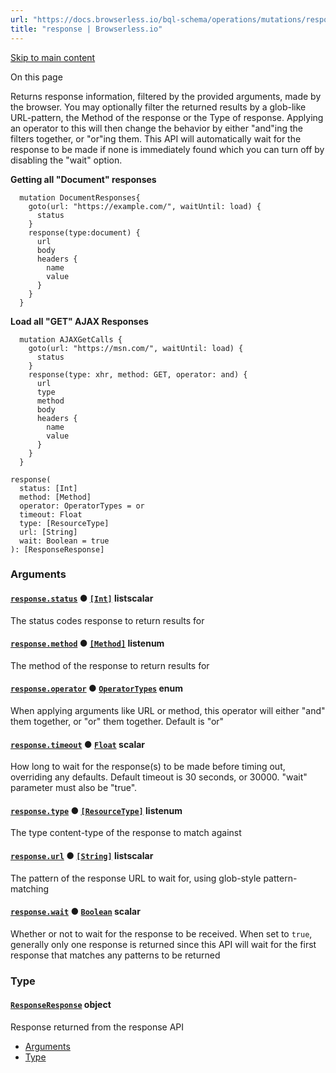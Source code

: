 ```yaml
---
url: "https://docs.browserless.io/bql-schema/operations/mutations/response"
title: "response | Browserless.io"
---
```


[Skip to main content](https://docs.browserless.io/bql-schema/operations/mutations/response#__docusaurus_skipToContent_fallback)

On this page

Returns response information, filtered by the provided arguments, made by the browser. You may optionally filter the returned results by a glob-like URL-pattern, the Method of the response or the Type of response. Applying an operator to this will then change the behavior by either "and"ing the filters together, or "or"ing them. This API will automatically wait for the response to be made if none is immediately found which you can turn off by disabling the "wait" option.

**Getting all "Document" responses**

```codeBlockLines_p187
  mutation DocumentResponses{
    goto(url: "https://example.com/", waitUntil: load) {
      status
    }
    response(type:document) {
      url
      body
      headers {
        name
        value
      }
    }
  }

```

**Load all "GET" AJAX Responses**

```codeBlockLines_p187
  mutation AJAXGetCalls {
    goto(url: "https://msn.com/", waitUntil: load) {
      status
    }
    response(type: xhr, method: GET, operator: and) {
      url
      type
      method
      body
      headers {
        name
        value
      }
    }
  }

```

```codeBlockLines_p187
response(
  status: [Int]
  method: [Method]
  operator: OperatorTypes = or
  timeout: Float
  type: [ResourceType]
  url: [String]
  wait: Boolean = true
): [ResponseResponse]

```

### Arguments [​](https://docs.browserless.io/bql-schema/operations/mutations/response\#arguments "Direct link to Arguments")

#### [`response.status`](https://docs.browserless.io/bql-schema/operations/mutations/response\#) ● [`[Int]`](https://docs.browserless.io/bql-schema/types/scalars/int) listscalar [​](https://docs.browserless.io/bql-schema/operations/mutations/response\#responsestatusint-- "Direct link to responsestatusint--")

The status codes response to return results for

#### [`response.method`](https://docs.browserless.io/bql-schema/operations/mutations/response\#) ● [`[Method]`](https://docs.browserless.io/bql-schema/types/enums/method) listenum [​](https://docs.browserless.io/bql-schema/operations/mutations/response\#responsemethodmethod-- "Direct link to responsemethodmethod--")

The method of the response to return results for

#### [`response.operator`](https://docs.browserless.io/bql-schema/operations/mutations/response\#) ● [`OperatorTypes`](https://docs.browserless.io/bql-schema/types/enums/operator-types) enum [​](https://docs.browserless.io/bql-schema/operations/mutations/response\#responseoperatoroperatortypes- "Direct link to responseoperatoroperatortypes-")

When applying arguments like URL or method, this operator will either "and" them together, or "or" them together. Default is "or"

#### [`response.timeout`](https://docs.browserless.io/bql-schema/operations/mutations/response\#) ● [`Float`](https://docs.browserless.io/bql-schema/types/scalars/float) scalar [​](https://docs.browserless.io/bql-schema/operations/mutations/response\#responsetimeoutfloat- "Direct link to responsetimeoutfloat-")

How long to wait for the response(s) to be made before timing out, overriding any defaults. Default timeout is 30 seconds, or 30000. "wait" parameter must also be "true".

#### [`response.type`](https://docs.browserless.io/bql-schema/operations/mutations/response\#) ● [`[ResourceType]`](https://docs.browserless.io/bql-schema/types/enums/resource-type) listenum [​](https://docs.browserless.io/bql-schema/operations/mutations/response\#responsetyperesourcetype-- "Direct link to responsetyperesourcetype--")

The type content-type of the response to match against

#### [`response.url`](https://docs.browserless.io/bql-schema/operations/mutations/response\#) ● [`[String]`](https://docs.browserless.io/bql-schema/types/scalars/string) listscalar [​](https://docs.browserless.io/bql-schema/operations/mutations/response\#responseurlstring-- "Direct link to responseurlstring--")

The pattern of the response URL to wait for, using glob-style pattern-matching

#### [`response.wait`](https://docs.browserless.io/bql-schema/operations/mutations/response\#) ● [`Boolean`](https://docs.browserless.io/bql-schema/types/scalars/boolean) scalar [​](https://docs.browserless.io/bql-schema/operations/mutations/response\#responsewaitboolean- "Direct link to responsewaitboolean-")

Whether or not to wait for the response to be received. When set to `true`, generally only one response is returned since this API will wait for the first response that matches any patterns to be returned

### Type [​](https://docs.browserless.io/bql-schema/operations/mutations/response\#type "Direct link to Type")

#### [`ResponseResponse`](https://docs.browserless.io/bql-schema/types/objects/response-response) object [​](https://docs.browserless.io/bql-schema/operations/mutations/response\#responseresponse- "Direct link to responseresponse-")

Response returned from the response API

- [Arguments](https://docs.browserless.io/bql-schema/operations/mutations/response#arguments)
- [Type](https://docs.browserless.io/bql-schema/operations/mutations/response#type)